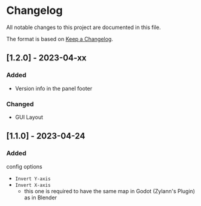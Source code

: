 # Changelog

All notable changes to this project are documented in this file.

The format is based on [Keep a Changelog](https://keepachangelog.com/en/1.0.0/).

## [1.2.0] - 2023-04-xx

### Added

* Version info in the panel footer


### Changed

* GUI Layout


## [1.1.0] - 2023-04-24

### Added

config options
* `Invert Y-axis`
* `Invert X-axis`
  * this one is required to have the same map in Godot (Zylann's Plugin) as in Blender
